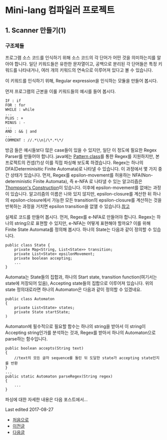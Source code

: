 # Mini-lang 컴파일러 프로젝트

## 1. Scanner 만들기(1)

### 구조체들
프로그램 소스 코드를 인식하기 위해 소스 코드의 각 단어가 어떤 것을 의미하는지를 알아야 합니다. 일단 키워드들은 유한한 문자열이고, 공백으로 분리된 각 단어들은 특정 키워드를 나타내거나, 여러 개의 키워드의 연속으로 이루어져 있다고 볼 수 있습니다.

이 키워드를 인식하기 위해, Regular expression을 인식하는 모듈을 만들어 봅시다.

먼저 프로그램의 근본을 이룰 키워드들의 예시를 들어 봅시다.

```
IF : if
FOR : for
WHILE : while
...
PLUS : +
MINUS : -
...
AND : && | and
...
COMMENT : //.*\\n|/\*.*\*/
```

방금 들은 예시들보다 많은 case들이 있을 수 있지만, 일단 이 정도에 필요한 Regex Parser를 만들어야 합니다.
java에는 [Pattern class](https://docs.oracle.com/javase/7/docs/api/java/util/regex/Pattern.html)를 통한 Regex를 지원하지만, 본 프로젝트의 컨셉(?)상 이를 직접 파싱해 보도록 하겠습니다.
Regex는 하나의 DFA(Determinisitic Finite Automata)로 나타낼 수 있습니다. 이 과정에서 몇 가지 중간 상태가 있습니다. 먼저, Regex를 epsilon-movement를 허용하는 NFA(Non-deterministic Finite Automata), 즉 e-NFA 로 나타낼 수 있는 알고리즘은 [Thompson's Construction](https://en.wikipedia.org/wiki/Thompson%27s_construction)이 있습니다. 이후에 epsilon-movement를 없애는 과정이 있습니다. 알고리즘의 이름은 나와 있지 않지만, epsilon-closure를 계산한 뒤 하나의 epsilon-closure에서 가능한 모든 transition의 epsilon-closure를 계산하는 것을 반복하는 과정을 거치면 epsilon transition을 없앨 수 있습니다.[참고](https://classes.soe.ucsc.edu/cmps130/Fall10/Handouts/epsNFA.pdf)

실제로 코드를 만들어 봅시다.
먼저, Regex를 e-NFA로 만들어야 합니다. Regex는 하나의 string으로 표현할 수 있지만, e-NFA는 어떻게 표현해야 할까요? 이를 위해 Finite State Automata를 정의해 봅시다.
하나의 State는 다음과 같이 정의할 수 있습니다.
```
public class State {
    private Map<String, List<State>> transition;
    private List<State> epsilonMovement;
    private boolean accepting;
    ...
}
```
Automata는 State들의 집합과, 하나의 Start state, transition function(여기서는 state에 저장되어 있음), Accepting state들의 집합으로 이루어져 있습니다. 위의 state 정의대로라면 하나의 Automaton은 다음과 같이 정의할 수 있겠네요.

```
public class Automaton
{
    private List<State> states;
    private State startState;
)
```

Automaton에 필수적으로 필요할 함수는 하나의 string을 받아서 이 string이 Accepting string인가를 분석하는 것과, Regex를 받아서 하나의 Automaton으로 parse하는 함수입니다.

```
public boolean accepts(String text)
{
	//text의 모든 글자 sequence를 돌린 뒤 도달한 state가 accepting state인지를 반환
}
...
public static Automaton parseRegex(String regex)
{
	...
}
```

파싱에 대한 자세한 내용은 다음 포스트에서...


Last edited 2017-08-27

 - [처음으로](https://minolee.github.io)
 - [이전글](Description.md)
 - [다음글](Scanner2.md)